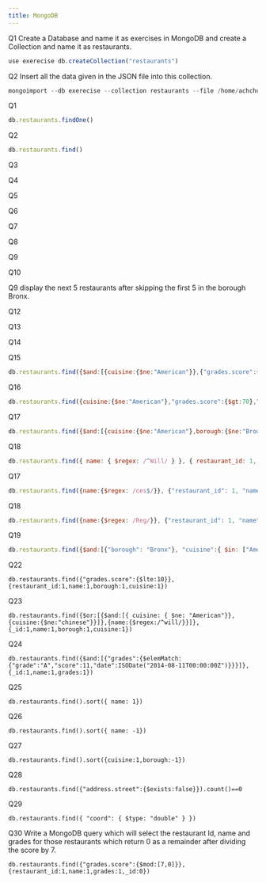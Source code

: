 ```yaml
---
title: MongoDB
---
```


Q1 Create a Database and name it as exercises in MongoDB and create a Collection and name it as restaurants.

```javascript
use exerecise db.createCollection("restaurants")
```

Q2 Insert all the data given in the JSON file into this collection.

```javascript
mongoimport --db exerecise --collection restaurants --file /home/achchu/Documents/Uki/project/MongoDBEx/restaurants.json
```
Q1
```javascript
db.restaurants.findOne()
```

Q2 
```javascript
db.restaurants.find()
```

Q3


Q4


Q5


Q6


Q7 


Q8


Q9


Q10


Q9 display the next 5 restaurants after skipping the first 5 in the borough Bronx.



Q12 



Q13 


Q14


Q15 
```javascript
db.restaurants.find({$and:[{cuisine:{$ne:"American"}},{"grades.score":{$gt:70}},{"address.coord.0": { $lt: -65.754168 }}]})
```

Q16
```javascript
db.restaurants.find({cuisine:{$ne:"American"},"grades.score":{$gt:70},"address.coord.0": { $lt: -65.754168 }})
```

Q17 
```javascript
db.restaurants.find({$and:[{cuisine:{$ne:"American"},borough:{$ne:"Brooklyn"},"grades.grade":"A"}]}).sort({cuisine:-1})
```

Q18
```javascript
db.restaurants.find({ name: { $regex: /^Will/ } }, { restaurant_id: 1, name: 1, borough: 1, cuisine: 1, _id: 0 })
```

Q17
```javascript
db.restaurants.find({name:{$regex: /ces$/}}, {"restaurant_id": 1, "name": 1, "borough": 1, "cuisine": 1})
```

Q18 
```javascript
db.restaurants.find({name:{$regex: /Reg/}}, {"restaurant_id": 1, "name": 1, "borough": 1, "cuisine": 1})
```

Q19 
```javascript
db.restaurants.find({$and:[{"borough": "Bronx"}, "cuisine":{ $in: ["American", "Chinese"]}]})
```

Q22

```
db.restaurants.find({"grades.score":{$lte:10}},{restaurant_id:1,name:1,borough:1,cuisine:1})
```

Q23
```
db.restaurants.find({$or:[{$and:[{ cuisine: { $ne: "American"}},{cuisine:{$ne:"chinese"}}]},{name:{$regex:/^will/}}]},{_id:1,name:1,borough:1,cuisine:1})
```

Q24 
```
db.restaurants.find({$and:[{"grades":{$elemMatch:{"grade":"A","score":11,"date":ISODate("2014-08-11T00:00:00Z")}}}]},{_id:1,name:1,grades:1})
```

Q25
```
db.restaurants.find().sort({ name: 1})
```

Q26
```
db.restaurants.find().sort({ name: -1})
```

Q27 
```
db.restaurants.find().sort({cuisine:1,borough:-1})
```

Q28
```
db.restaurants.find({"address.street":{$exists:false}}).count()==0
```

Q29 
```
db.restaurants.find({ "coord": { $type: "double" } })
```

Q30 Write a MongoDB query which will select the restaurant Id, name and grades for those restaurants which return 0 as a remainder after dividing the score by 7.

```
db.restaurants.find({"grades.score":{$mod:[7,0]}},{restaurant_id:1,name:1,grades:1,_id:0})
```
